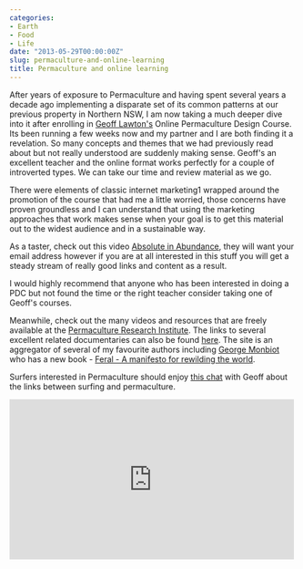 ```yaml
---
categories:
- Earth
- Food
- Life
date: "2013-05-29T00:00:00Z"
slug: permaculture-and-online-learning
title: Permaculture and online learning
---
```

After years of exposure to Permaculture and having spent several years a decade ago implementing a disparate set of its common patterns at our previous property in Northern NSW,  I am now taking a much deeper dive into it after enrolling in [Geoff Lawton's](http://www.geofflawton.com) Online Permaculture Design Course. Its been running a few weeks now and my partner and I are both finding it a revelation. So many concepts and themes that we had previously read about but not really understood are suddenly making sense. Geoff's an excellent teacher and the online format works perfectly for a couple of introverted types. We can take our time and review material as we go.

There were elements of classic internet marketing1 wrapped around the promotion of the course that had me a little worried, those concerns have proven groundless and I can understand that using the marketing approaches that work makes sense when your goal is to get this material out to the widest audience and in a  sustainable way.

As a taster, check out this video [Absolute in Abundance][geofflawton], they will want your email address however if you are at all interested in this stuff you will get a steady stream of really good links and content as a result.

I would highly recommend that anyone who has been interested in doing a PDC but not found the time or the right teacher consider taking one of Geoff's courses.

Meanwhile, check out the many videos and resources that are freely available at the [Permaculture Research Institute][permaculturenews]. The links to several excellent related documentaries can also be found [here][permaculturenews 2].
The site is an aggregator of several of my favourite authors including [George Monbiot][monbiot] who has a new book - [Feral - A manifesto for rewilding the world][permaculturenews 3].

Surfers interested in Permaculture should enjoy [this chat][permaculturenews 4] with Geoff about the links between surfing and permaculture.
<div class="flex-video widescreen vimeo">
<iframe src="https://player.vimeo.com/video/54658239" width="500" height="281" frameborder="0" webkitallowfullscreen mozallowfullscreen allowfullscreen></iframe>
</div>

[geofflawton]: http://www.geofflawton.com/sq/26801-absolute-in-abundance
[monbiot]: http://www.monbiot.com/
[permaculturenews]: http://permaculturenews.org/
[permaculturenews 2]: http://www.permaculturenews.org/permaculture-tv.htm
[permaculturenews 3]: http://permaculturenews.org/2013/05/28/a-manifesto-for-rewilding-the-world/
[permaculturenews 4]: http://permaculturenews.org/2013/05/28/reading-the-landscape-surfing-and-permaculture/


